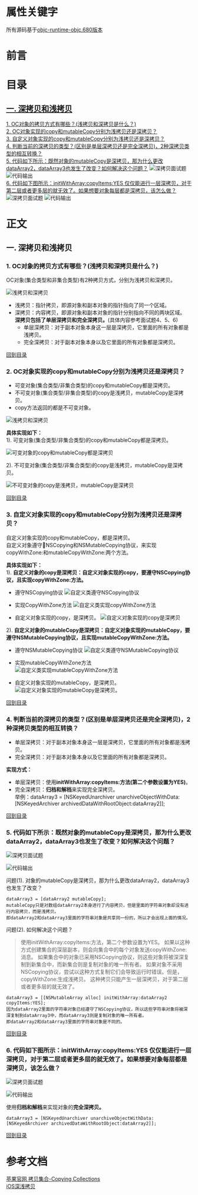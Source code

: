 # 属性关键字
所有源码基于[objc-runtime-objc.680版本](https://opensource.apple.com/source/objc4/)

# 前言

<span id="jump"><h1>目录</h1></span>

[<span id="jump-1"><h2>一. 深拷⻉和浅拷⻉</h2></span>](#1)
[<span id="jump-1-1">1. OC对象的拷贝方式有哪些？(浅拷贝和深拷贝是什么？)</span>](#1-1)   
[<span id="jump-1-2">2. OC对象实现的copy和mutableCopy分别为浅拷贝还是深拷贝？</span>](#1-2)  
[<span id="jump-1-3">3. 自定义对象实现的copy和mutableCopy分别为浅拷贝还是深拷贝？</span>](#1-3)  
[<span id="jump-1-4">4. 判断当前的深拷贝的类型？(区别是单层深拷贝还是完全深拷贝)，2种深拷贝类型的相互转换？</span>](#1-4)  
[<span id="jump-1-5">5. 代码如下所示：既然对象的mutableCopy是深拷贝，那为什么更改dataArray2，dataArray3也发生了改变？如何解决这个问题？</span>](#1-5) 
![深拷贝面试题](./images/property/深拷贝_01.png)
![代码输出](./images/property/深拷贝_02.png)   
[<span id="jump-1-6">6. 代码如下图所示：initWithArray:copyItems:YES 仅仅能进行一层深拷贝，对于第二层或者更多层的就无效了。如果想要对象每层都是深拷贝，该怎么做？</span>](#1-6)
![深拷贝面试题](./images/property/深拷贝_03.png)
![代码输出](./images/property/深拷贝_04.png)

# 正文
<h2 id="1">一. 深拷⻉和浅拷⻉</h2>

<h3 id="1-1">1. OC对象的拷贝方式有哪些？(浅拷贝和深拷贝是什么？)</h3>

OC对象(集合类型和非集合类型)有2种拷贝方式，分别为浅拷贝和深拷贝。

![浅拷贝和深拷贝](./images/property/浅拷贝和深拷贝的概念.png)

- 浅拷贝：指针拷贝，即源对象和副本对象的指针指向了同一个区域。  
- 深拷贝：内容拷贝，即源对象和副本对象的指针分别指向不同的两块区域。  
**深拷贝包括了单层深拷贝和完全深拷贝。**(具体内容参考面试题4、5、6)  
    - 单层深拷贝：对于副本对象本身这一层是深拷贝，它里面的所有对象都是浅拷贝。  
    - 完全深拷贝：对于副本对象本身以及它里面的所有对象都是深拷贝。 

[回到目录](#jump-1)


<h3 id="1-2">2. OC对象实现的copy和mutableCopy分别为浅拷贝还是深拷贝？</h3>

- 可变对象(集合类型/非集合类型)的copy和mutableCopy都是深拷贝。
- 不可变对象(集合类型/非集合类型)的copy是浅拷贝，mutableCopy是深拷贝。
- copy方法返回的都是不可变对象。

![浅拷贝和深拷贝](./images/property/shallowcopyanddeepcopy.png)

**具体实现如下：**  
1). 可变对象(集合类型/非集合类型)的copy和mutableCopy都是深拷贝。

![可变对象的copy和mutableCopy都是深拷贝](./images/property/可变对象的copy和mutableCopy都是深拷贝.png)

2). 不可变对象(集合类型/非集合类型)的copy是浅拷贝，mutableCopy是深拷贝。

![不可变对象的copy是浅拷⻉，mutableCopy是深拷贝](./images/property/不可变对象的copy是浅拷贝mutableCopy是深拷贝.png)

[回到目录](#jump-1)


<h3 id="1-3">3. 自定义对象实现的copy和mutableCopy分别为浅拷贝还是深拷贝？</h3>

自定义对象实现的copy和mutableCopy，都是深拷贝。  
自定义对象遵守NSCopying和NSMutableCopying协议，来实现copyWithZone:和mutableCopyWithZone:两个方法。  

**具体实现如下：**   
1). **自定义对象的copy是深拷贝：自定义对象实现的copy，要遵守NSCopying协议，且实现copyWithZone:方法。**
- 遵守NSCopying协议
![自定义类遵守NSCopying协议](./images/property/自定义类遵守NSCopying协议.png)

- 实现CopyWithZone⽅法
![自定义类实现copyWithZone方法](./images/property/自定义类实现copyWithZone方法.png)

- 自定义对象实现的copy，是深拷⻉。
![自定义对象实现的copy是深拷贝](./images/property/自定义对象实现的copy是深拷贝.png)

2). **自定义对象的mutableCopy是深拷贝：⾃定义对象实现的mutableCopy，要遵守NSMutableCopying协议，且实现mutableCopyWithZone:方法。**

- 遵守NSMutableCopying协议
![自定义类遵守NSMutableCopying协议](./images/property/自定义类遵守NSMutableCopying协议.png)

- 实现mutableCopyWithZone⽅法
![自定义类实现mutableCopyWithZone方法](./images/property/自定义类实现mutableCopyWithZone方法.png)

- ⾃定义对象实现的mutableCopy，是深拷贝。
![自定义对象实现的mutableCopy是深拷贝。](./images/property/自定义对象实现的mutableCopy是深拷⻉.png)

[回到目录](#jump-1)


<h3 id="1-4">4. 判断当前的深拷贝的类型？(区别是单层深拷贝还是完全深拷贝)，2种深拷贝类型的相互转换？</h3>

- 单层深拷贝：对于副本对象本身这一层是深拷贝，它里面的所有对象都是浅拷贝。
- 完全深拷贝：对于副本对象本身以及它里面的所有对象都是深拷贝。  

**实现方式：**
- 单层深拷贝：使用**initWithArray:copyItems:方法(第二个参数设置为YES)**。
- 完全深拷贝：**归档和解档**来实现完全深拷贝。  
举例：dataArray3 = [NSKeyedUnarchiver unarchiveObjectWithData:[NSKeyedArchiver archivedDataWithRootObject:dataArray2]];

[回到目录](#jump-1)


<h3 id="1-5">5. 代码如下所示：既然对象的mutableCopy是深拷贝，那为什么更改dataArray2，dataArray3也发生了改变？如何解决这个问题？</h3>

![深拷贝面试题](./images/property/深拷贝_01.png)

![代码输出](./images/property/深拷贝_02.png)

问题(1). 对象的mutableCopy是深拷贝，那为什么更改dataArray2，dataArray3也发生了改变？
```  
dataArray3 = [dataArray2 mutableCopy];  
mutableCopy只是对数组dataArray2本身进行了内容拷贝，但是里面的字符串对象却没有进行内容拷贝，而是浅拷贝。  
即dataArray2和dataArray3里面的字符串对象是共享同一份的，所以才会出现上面的情况。  
```
问题(2). 如何解决这个问题？
> 使用initWithArray:copyItems:方法，第二个参数设置为YES。
如果以这种方式创建集合的深层副本，则会向集合中的每个对象发送copyWithZone:消息。
如果集合中的对象已采用NSCopying协议，则这些对象将被深深复制到新集合中，而新集合则是复制对象的唯一所有者。
如果对象不采用NSCopying协议，尝试以这种方式复制它们会导致运行时错误。但是，copyWithZone:生成浅拷贝。
这种拷贝只能产生一层深拷贝，对于第二层或者更多层的就无效了。
```
dataArray3 = [[NSMutableArray alloc] initWithArray:dataArray2 copyItems:YES];
因为dataArray2里面的字符串对象已经遵守了NSCopying协议，所以这些字符串对象将被深深复制到dataArray3中，而dataArray3则是复制对象的唯一所有者。
即dataArray2和dataArray3里面的字符串对象是不同的。
```

[回到目录](#jump-1)


<h3 id="1-6">6. 代码如下图所示：initWithArray:copyItems:YES 仅仅能进行一层深拷贝，对于第二层或者更多层的就无效了。如果想要对象每层都是深拷贝，该怎么做？</h3>

![深拷贝面试题](./images/property/深拷贝_03.png)

![代码输出](./images/property/深拷贝_04.png)

使用**归档和解档**来实现对象的**完全深拷贝。**
```
dataArray3 = [NSKeyedUnarchiver unarchiveObjectWithData:[NSKeyedArchiver archivedDataWithRootObject:dataArray2]];
```

[回到目录](#jump-1)











<!-- ## 属性关键字
- 读写权限
- 原子性
- 引用计数

### 读写权限
- readonly
- readwrite(默认)

### 原子性
- atomic(默认)

- nonatomic

#### atomic修饰的属性会有什么效果呢？
atomic修饰的属性可以保证赋值和获取是线程安全的。赋值和获取并不代表操作和访问。


### 引用计数
- retain/strong:修饰对象
- assign/unsafe_unretained:

- weak
- copy


#### assign
- 修饰基本数据类型，比如int、bool等
- 修饰对象类型，不改变其引用计数
- 会产生野指针

#### weak
- 修饰对象类型，不改变其引用计数
大多用来解决循环引用问题
- 所指对象被释放后悔自动置为nil

#### assign和weak

#### weak所指对象被释放后悔自动置为nil？
内存管理去看


### copy关键字的使用

#### 浅拷贝和深拷贝
- 是否开辟了新的内存空间
- 是否影响了引用计数

![浅拷贝和深拷贝](./images/property/shallowcopyanddeepcopy.png)


- 可变对象的copy和mutableCopy都是深拷贝。
- 不可变对象的copy是浅拷贝，mutableCopy是深拷贝。
- copy方法返回的都是不可变对象。 -->



# 参考文档
[苹果官网 拷贝集合-Copying Collections](https://developer.apple.com/library/archive/documentation/Cocoa/Conceptual/Collections/Articles/Copying.html#//apple_ref/doc/uid/TP40010162-SW3)  
[iOS深浅拷贝](http://www.cocoachina.com/articles/17275)